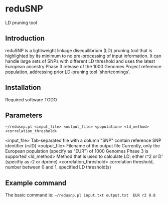 reduSNP
=======
LD pruning tool

Introduction
------------
reduSNP is a lightweight linkage disequilibrium (LD) pruning tool that is highlighted by its minimum to no pre-processing of input information. It can handle large sets of SNPs with different LD threshold and uses the latest European ancestry Phase 3 release of the 1000 Genomes Project reference population, addressing prior LD-pruning tool 'shortcomings'.

Installation
-------------
Required software
TODO

Parameters
---------------
```~/redusnp.pl <input_file> <output_file> <population> <ld_method> <correlation_threshold>```

<input_file> Tab-separated file with a column "SNP" contain reference SNP identifier (rsID)
<output_file> Filename of the output file
<population>  Currently, only the European population (specify as "EUR") of 1000 Genomes Phase 3 is supported
<ld_method> Method that is used to calculate LD; either r^2 or D' (specifiy as r2 or dprime)
<correlation_threshold> correlation threshold, number between 0 and 1, specified LD threshold(s)

Example command
---------------
The basic command is:
```~/redusnp.pl input.txt output.txt  EUR r2 0.8```
